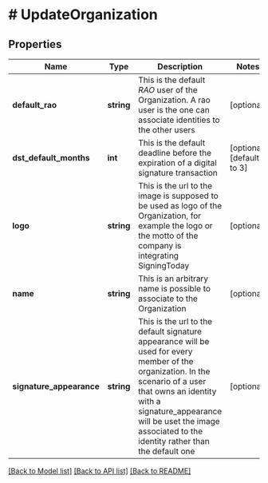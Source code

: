 # # UpdateOrganization

## Properties

Name | Type | Description | Notes
------------ | ------------- | ------------- | -------------
**default_rao** | **string** | This is the default *RAO* user of the Organization. A rao user is the one can associate identities to the other users | [optional] 
**dst_default_months** | **int** | This is the default deadline before the expiration of a digital signature transaction | [optional] [default to 3]
**logo** | **string** | This is the url to the image is supposed to be used as logo of the Organization, for example the logo or the motto of the company is integrating SigningToday | [optional] 
**name** | **string** | This is an arbitrary name is possible to associate to the Organization | [optional] 
**signature_appearance** | **string** | This is the url to the default signature appearance will be used for every member of the organization. In the scenario of a user that owns an identity with a signature_appearance will be uset the image associated to the identity rather than the default one | [optional] 

[[Back to Model list]](../../README.md#documentation-for-models) [[Back to API list]](../../README.md#documentation-for-api-endpoints) [[Back to README]](../../README.md)


